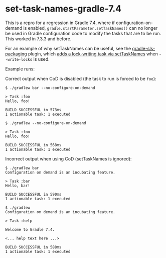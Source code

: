 # set-task-names-gradle-7.4

This is a repro for a regression in Gradle 7.4, where if configuration-on-demand is enabled,
`gradle.startParameter.setTaskNames()` can no longer be used in Gradle configuration code to
modify the tasks that are to be run. This worked in 7.3.3 and before.

For an example of why setTaskNames can be useful, see the [gradle-sls-packaging] plugin,
which [adds a lock-writing task via setTaskNames] when `--write-locks` is used.

Example runs:

Correct output when CoD is disabled (the task to run is forced to be `foo`):

```
$ ./gradlew bar --no-configure-on-demand

> Task :foo
Hello, foo!

BUILD SUCCESSFUL in 573ms
1 actionable task: 1 executed
```

```
$ ./gradlew --no-configure-on-demand

> Task :foo
Hello, foo!

BUILD SUCCESSFUL in 568ms
1 actionable task: 1 executed
```

Incorrect output when using CoD (setTaskNames is ignored):

```
$ ./gradlew bar
Configuration on demand is an incubating feature.

> Task :bar
Hello, bar!

BUILD SUCCESSFUL in 590ms
1 actionable task: 1 executed
```

```
$ ./gradlew
Configuration on demand is an incubating feature.

> Task :help

Welcome to Gradle 7.4.

<... help text here ...>

BUILD SUCCESSFUL in 588ms
1 actionable task: 1 executed
```

[gradle-sls-packaging]: https://github.com/palantir/sls-packaging
[adds a lock-writing task via setTaskNames]: https://github.com/palantir/sls-packaging/blob/bfd2e650a807c98a00ef6d041d530ff7654984ee/gradle-sls-packaging/src/main/java/com/palantir/gradle/dist/tasks/CreateManifestTask.java#L275-L284